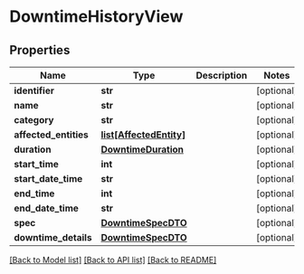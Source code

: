 # DowntimeHistoryView

## Properties
Name | Type | Description | Notes
------------ | ------------- | ------------- | -------------
**identifier** | **str** |  | [optional] 
**name** | **str** |  | [optional] 
**category** | **str** |  | [optional] 
**affected_entities** | [**list[AffectedEntity]**](AffectedEntity.md) |  | [optional] 
**duration** | [**DowntimeDuration**](DowntimeDuration.md) |  | [optional] 
**start_time** | **int** |  | [optional] 
**start_date_time** | **str** |  | [optional] 
**end_time** | **int** |  | [optional] 
**end_date_time** | **str** |  | [optional] 
**spec** | [**DowntimeSpecDTO**](DowntimeSpecDTO.md) |  | [optional] 
**downtime_details** | [**DowntimeSpecDTO**](DowntimeSpecDTO.md) |  | [optional] 

[[Back to Model list]](../README.md#documentation-for-models) [[Back to API list]](../README.md#documentation-for-api-endpoints) [[Back to README]](../README.md)

